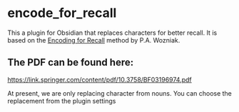# encode_for_recall

This a plugin for Obsidian that replaces characters for better recall. It is based on the [Encoding for Recall](https://www.supermemo.com/en/archives1990-2015/english/ol/sm2) method by P.A. Wozniak.

## The PDF can be found here:
https://link.springer.com/content/pdf/10.3758/BF03196974.pdf

At present, we are only replacing character from nouns. You can choose the replacement from the plugin settings
